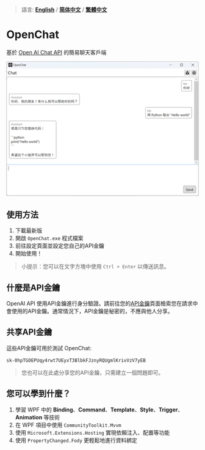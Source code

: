 > 語言: **[English](README.md)** / **[简体中文](README_ZH-HANS.md)** / **[繁體中文](README_ZH-HANT.md)**

# OpenChat

基於 [Open AI Chat API](https://platform.openai.com/docs/guides/chat) 的簡易聊天客戶端

![預覽](assets/preview.png)

## 使用方法

1. 下載最新版
2. 開啟 `OpenChat.exe` 程式檔案
3. 前往設定頁面並設定您自己的API金鑰
4. 開始使用！

> 小提示：您可以在文字方塊中使用 `Ctrl + Enter` 以傳送訊息。

## 什麼是API金鑰

OpenAI API 使用API金鑰進行身分驗證。請前往您的[API金鑰](https://platform.openai.com/account/api-keys)頁面檢索您在請求中會使用的API金鑰。通常情況下，API金鑰是秘密的，不應與他人分享。

## 共享API金鑰

這些API金鑰可用於測試 OpenChat:

```
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
```

> 您也可以在此處分享您的API金鑰，只需建立一個問題即可。

## 您可以學到什麼？

1. 學習 WPF 中的 **Binding**、**Command**、**Template**、**Style**、**Trigger**、**Animation** 等技術
2. 在 WPF 項目中使用 `CommunityToolkit.Mvvm`
3. 使用 `Microsoft.Extensions.Hosting` 實現依賴注入、配置等功能
4. 使用 `PropertyChanged.Fody` 更輕鬆地進行資料綁定
